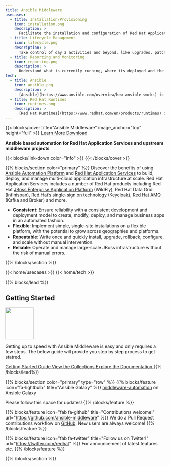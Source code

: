 ```yaml
---
title: Ansible Middleware
usecases:
  - title: Installation/Provisioning
    icon: installation.png
    description: >
      Facilitate the installation and configuration of Red Hat Application Services via best practices and guidelines. Enforce what is currently running, where its deployed and the current state.
  - title: Lifecycle Management
    icon: lifecycle.png
    description: >
      Take control of day 2 activities and beyond, like upgrades, patches and bug fixes to enable consistency and strengthen security across your fleet.
  - title: Reporting and Monitoring
    icon: reporting.png
    description: >
      Understand what is currently running, where its deployed and the current state.
tech:
  - title: Ansible
    icon: ansible.png
    description: >
      [Ansible](https://www.ansible.com/overview/how-ansible-works) is an open source, command-line IT automation software application written in Python. It can configure systems, deploy software, and orchestrate advanced workflows to support application deployment, system updates, and more.
  - title: Red Hat Runtimes
    icon: runtimes.png
    description: >
      [Red Hat Runtimes](https://www.redhat.com/en/products/runtimes) is a set of products, tools, and components for developing and maintaining cloud-native applications.
---
```


{{< blocks/cover title="Ansible Middleware" image_anchor="top" height="full" >}}
<a class="btn btn-lg btn-primary me-3 mb-4" href="/docs/">
  Learn More <i class="fas fa-arrow-alt-circle-right ms-2"></i>
</a>
<a class="btn btn-lg btn-secondary me-3 mb-4" href="https://developers.redhat.com/topics/ansible-automation-applications-and-services">
  Download <i class="fab fa-github ms-2 "></i>
</a>
<p class="lead mt-5"><b>Ansible based automation for Red Hat Application Services and upstream middleware projects</b></p>
{{< blocks/link-down color="info" >}}
{{< /blocks/cover >}}


{{% blocks/section color="primary" %}}
Discover the benefits of using [Ansible Automation Platform](https://www.redhat.com/en/technologies/management/ansible) and [Red Hat Application Services](https://developers.redhat.com/cheat-sheets/red-hat-openshift-application-services-cheat-sheet) to build, deploy, and manage multi-cloud application infrastructure at scale. Red Hat Application Services includes a number of Red Hat products including Red Hat [JBoss Enterprise Application Platform](https://developers.redhat.com/cheat-sheets/red-hat-openshift-application-services-cheat-sheet) (WildFly), Red Hat Data Grid (Infinispan), [Red Hat’s single-sign on technology](https://access.redhat.com/products/red-hat-single-sign-on/) (Keycloak), [Red Hat AMQ](https://developers.redhat.com/node/214105) (Kafka and Broker) and more.

- **Consistent**: Ensure reliability with a consistent development and deployment model to create, modify, deploy, and manage business apps in an automated fashion.
- **Flexible**: Implement simple, single-site installations on a flexible platform, with the potential to grow across geographies and platforms.
- **Repeatable**: Write once and quickly install, upgrade, rollback, configure, and scale without manual intervention.
- **Reliable**: Operate and manage large-scale JBoss infrastructure without the risk of manual errors.

{{% /blocks/section %}}

<!-- UseCases -->
{{< home/usecases >}}
{{< home/tech >}}

{{% blocks/lead %}}

<h2 align="left">Getting Started</h2>

<img class="o-feature__icon" src="/img/gettingstarted.png" width="90" height="100">

Getting up to speed with Ansible Middleware is easy and only requires a few steps. The below guide will provide you step by step process to get statred.<br>

<a class="btn btn-lg btn-primary me-3 mb-4" href="/examples/getting_started/">
  Getting Started Guide <i class="fas fa-arrow-alt-circle-right ms-2"></i>
</a>
<a class="btn btn-lg btn-primary me-3 mb-4" href="/collections/">
  View the Collections <i class="fas fa-arrow-alt-circle-right ms-2"></i>
</a>
<a class="btn btn-lg btn-primary me-3 mb-4" href="/docs/">
  Explore the Documentation <i class="fas fa-arrow-alt-circle-right ms-2"></i>
</a>
{{% /blocks/lead%}}


{{% blocks/section color="primary" type="row" %}}
{{% blocks/feature icon="fa-lightbulb" title="Ansible Galaxy" %}}
[middleware-automation](https://galaxy.ansible.com/middleware_automation) on Ansible Galaxy

Please follow this space for updates!
{{% /blocks/feature %}}


{{% blocks/feature icon="fab fa-github" title="Contributions welcome!" url="https://github.com/ansible-middleware" %}}
We do a Pull Request contributions workflow on [GitHub](https://github.com/ansible-middleware). New users are always welcome!
{{% /blocks/feature %}}


{{% blocks/feature icon="fab fa-twitter" title="Follow us on Twitter!" url="https://twitter.com/redhat" %}}
For announcement of latest features etc.
{{% /blocks/feature %}}

{{% /blocks/section %}}
